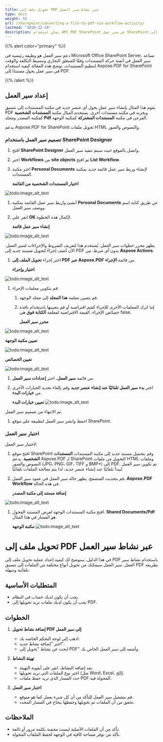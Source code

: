 ```yaml
---
title: تحويل ملف إلى PDF عبر نشاط سير العمل
type: docs
weight: 50
url: /sharepoint/converting-a-file-to-pdf-via-workflow-activity/
lastmod: "2020-12-16"
description: يمكن استخدام API PDF SharePoint في سير عمل SharePoint لتحويل مستند إلى PDF.
---
```


{{% alert color="primary" %}}

دعم سير العمل هو وظيفة رئيسية في Microsoft Office SharePoint Server. تساعد سير العمل في أتمتة حركة المستندات وفقًا للمنطق التجاري وتبسيط التكلفة والوقت لتنظيم المستندات. توضح هذه المقالة كيفية استخدام Aspose.PDF for SharePoint في سير عمل يحول مستندًا إلى PDF.

{{% /alert %}}

## **إعداد سير العمل**

يقوم هذا المثال بإنشاء سير عمل يحول أي عنصر جديد في مكتبة المستندات إلى تنسيق PDF ويخزنه في مكتبة مستندات أخرى. يستخدم المثال مكتبة **المستندات الشخصية** كمكتبة المصدر ومجلد **Pdf** الفرعي في مكتبة **المستندات المشتركة** كمكتبة الوجهة.

يدعم Aspose.PDF for SharePoint تحويل ملفات HTML والنصوص والصور.

### **تصميم سير العمل باستخدام SharePoint Designer**

1. افتح **SharePoint Designer** واتصل بالموقع حيث سيتم تنفيذ سير العمل.
1. اختر **Workflows** من **site objects** ثم افتح **List Workflow**.
1. اختر مكتبة **Personal Documents** لإنشاء وربط سير عمل قائمة جديد بمكتبة المستندات.

   **اختيار المستندات الشخصية من القائمة**

![todo:image_alt_text](converting-a-file-to-pdf-via-workflow-activity_1.png)

1. أنشئ واربط سير عمل القائمة بمكتبة **Personal Documents** عن طريق كتابة اسم ووصف سير العمل.
1. انقر على **OK** لإكمال هذه الخطوة.

   **إنشاء سير عمل قائمة**

![todo:image_alt_text](converting-a-file-to-pdf-via-workflow-activity_2.png)

يظهر محرر خطوات سير العمل. يُستخدم هذا لتعريف الشروط والإجراءات لسير العمل. الآن أضف إجراءً لتحويل مستند جديد إلى PDF بدون أي شرط، من **Aspose Actions**.
1. اختر إجراء **تحويل الملف إلى PDF عبر Aspose.PDF** من قائمة **الإجراء**.

   **اختيار وإجراء**

![todo:image_alt_text](converting-a-file-to-pdf-via-workflow-activity_3.png)


1. قم بتكوين معلمات الإجراء:
   1. قم بتعيين معلمة **هذا المجلد** إلى مجلد الوجهة.
   1. إما اترك المعلمات الأخرى للإجراء كقيم افتراضية أو قم بتعيينها باستخدام نافذة خصائص الإجراء. القيمة الافتراضية لمعلمة **الكتابة فوق** هي false.

      **محرر سير العمل**

![todo:image_alt_text](converting-a-file-to-pdf-via-workflow-activity_4.png)



**تعيين مكتبة الوجهة**

![todo:image_alt_text](converting-a-file-to-pdf-via-workflow-activity_5.png)



**تعيين الخصائص**

![todo:image_alt_text](converting-a-file-to-pdf-via-workflow-activity_6.png)




1. من قائمة **سير العمل**، اختر **إعدادات سير العمل**.
1. اختر **بدء سير العمل تلقائيًا عند إنشاء عنصر جديد** وقم بإلغاء تحديد الخيارات الأخرى من **خيارات البدء**.

   **تعيين خيارات البدء**
![todo:image_alt_text](converting-a-file-to-pdf-via-workflow-activity_7.png)

تم الانتهاء من تصميم سير العمل.

1. احفظ وانشر سير العمل لتطبيقه على موقع SharePoint.

### **اختبار سير العمل**

لاختبار سير العمل:

1. افتح موقع SharePoint وقم بتحميل مستند جديد إلى مكتبة المستندات **المستندات الشخصية**.
   يدعم Aspose.PDF لـ SharePoint التحويل من ملفات HTML وملفات النصوص والصور (JPG، PNG، GIF، TIFF و BMP*) إلى PDF. تم تكوين سير العمل ليبدأ تلقائيًا عند إنشاء عنصر جديد، لذا يتم معالجة الملفات تلقائيًا.
1. قم بتحديث المتصفح.
   يظهر حالة سير العمل في عمود سير العمل، **Aspose.PDF Workflow** في هذه الحالة.

   **إضافة مستند إلى مكتبة المصدر**

![todo:image_alt_text](converting-a-file-to-pdf-via-workflow-activity_8.png)

1. افتح مكتبة المستندات الوجهة لعرض المستند المحول. **Shared Documents/Pdf** هو المسار في هذا المثال.

   **مكتبة الوجهة**
![todo:image_alt_text](converting-a-file-to-pdf-via-workflow-activity_9.png)


# تحويل ملف إلى PDF عبر نشاط سير العمل

في هذا الدليل، سنوضح لك كيفية إعداد عملية تحويل ملف إلى PDF باستخدام نشاط سير العمل. سير العمل سيمكنك من تحويل أنواع مختلفة من الملفات إلى تنسيق PDF بطريقة تلقائية وسهلة.

## المتطلبات الأساسية

- يجب أن يكون لديك حساب في النظام.
- يجب أن يكون لديك ملفات تريد تحويلها إلى PDF.

## الخطوات

1. **إضافة نشاط تحويل PDF إلى سير العمل**

   - اذهب إلى لوحة التحكم الخاصة بك.
   - اختر "إضافة نشاط جديد".
   - ابحث عن نشاط "تحويل إلى PDF" وأضفه إلى سير العمل الخاص بك.

2. **تهيئة النشاط**

   - بعد إضافة النشاط، انقر على أيقونة التهيئة.
   - اختر نوع الملفات التي تريد تحويلها (مثل Word، Excel، إلخ).
   - حدد المسار الذي تريد حفظ ملفات PDF المحولة فيه.

3. **اختبار سير العمل**

   - قم بتشغيل سير العمل للتأكد من أن كل شيء يعمل كما هو متوقع.
   - تحقق من أن الملفات تم تحويلها وحفظها بنجاح في المسار المحدد.

## الملاحظات

- تأكد من أن الملفات الأصلية ليست محمية بكلمة مرور أو تالفة.
- تأكد من توفر مساحة كافية في الوجهة لحفظ الملفات المحولة.